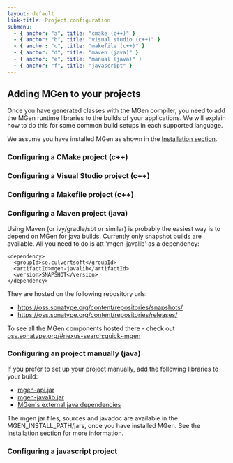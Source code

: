```yaml
---
layout: default
link-title: Project configuration
submenu:
  - { anchor: "a", title: "cmake (c++)" }
  - { anchor: "b", title: "visual studio (c++)" }
  - { anchor: "c", title: "makefile (c++)" }
  - { anchor: "d", title: "maven (java)" }
  - { anchor: "e", title: "manual (java)" }
  - { anchor: "f", title: "javascript" }
---
```


## Adding MGen to your projects

Once you have generated classes with the MGen compiler, you need to add the MGen runtime libraries to the builds of your applications. We will explain how to do this for some common build setups in each supported language. 

We assume you have installed MGen as shown in the [Installation section](index_e1_Installation.html).


### Configuring a CMake project (c++) <a name="a">&nbsp;</a>


### Configuring a Visual Studio project (c++) <a name="b">&nbsp;</a>


### Configuring a Makefile project (c++) <a name="c">&nbsp;</a>


### Configuring a Maven project (java) <a name="d">&nbsp;</a>

Using Maven (or ivy/gradle/sbt or similar) is probably the easiest way is to depend on MGen for java builds. Currently only snapshot builds are available. All you need to do is att 'mgen-javalib' as a dependency:

    <dependency>
      <groupId>se.culvertsoft</groupId>
      <artifactId>mgen-javalib</artifactId>
      <version>SNAPSHOT</version>
    </dependency>

They are hosted on the following repository urls:
 
 * https://oss.sonatype.org/content/repositories/snapshots/
 * https://oss.sonatype.org/content/repositories/releases/

To see all the MGen components hosted there - check out [oss.sonatype.org/#nexus-search;quick~mgen](https://oss.sonatype.org/#nexus-search;quick~mgen)


### Configuring an project manually (java) <a name="e">&nbsp;</a>

If you prefer to set up your project manually, add the following libraries to your build:

 * [mgen-api.jar](index_e1_Installation.html)
 * [mgen-javalib.jar](index_e1_Installation.html)
 * [MGen's external java dependencies](index_e2_Dependencies.html) 

The mgen jar files, sources and javadoc are available in the MGEN_INSTALL_PATH/jars, once you have installed MGen. See the [Installation section](index_e1_Installation.html) for more information.



### Configuring a javascript project <a name="f">&nbsp;</a>





